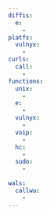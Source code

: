 ```yaml
---
diffis:
  e:
    -
platfs:
  vulnyx:
    -
curls:
  call:
    -
functions:
  unix:
    -
  e:
    -
  vulnyx:
    -
  voip:
    -
  hc:
    -
  sudo:
    -

wals:
  callwu:
    -
---
```


